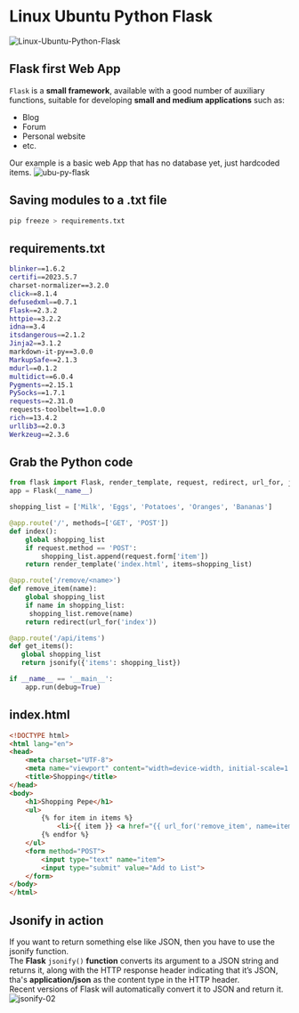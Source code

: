 # Linux Ubuntu Python Flask
![Linux-Ubuntu-Python-Flask](https://github.com/danielurra/linux-ubuntu-python-flask/assets/51704179/46106143-fe2b-40b0-b281-95c582303e64)


## Flask first Web App
`Flask` is a **small framework**, available with a good number of auxiliary functions, suitable for developing
**small and medium applications** such as:
* Blog
* Forum
* Personal website
* etc.
  
Our example is a basic web App that has no database yet, just hardcoded items.
![ubu-py-flask](https://github.com/danielurra/linux-ubuntu-python-flask/assets/51704179/79b9db9a-d654-448b-819e-5672e2b9e1fc)

## Saving modules to a .txt file
```bash
pip freeze > requirements.txt
```
## requirements.txt
```bash
blinker==1.6.2
certifi==2023.5.7
charset-normalizer==3.2.0
click==8.1.4
defusedxml==0.7.1
Flask==2.3.2
httpie==3.2.2
idna==3.4
itsdangerous==2.1.2
Jinja2==3.1.2
markdown-it-py==3.0.0
MarkupSafe==2.1.3
mdurl==0.1.2
multidict==6.0.4
Pygments==2.15.1
PySocks==1.7.1
requests==2.31.0
requests-toolbelt==1.0.0
rich==13.4.2
urllib3==2.0.3
Werkzeug==2.3.6
```
## Grab the Python code
```python
from flask import Flask, render_template, request, redirect, url_for, jsonify
app = Flask(__name__)

shopping_list = ['Milk', 'Eggs', 'Potatoes', 'Oranges', 'Bananas']

@app.route('/', methods=['GET', 'POST'])
def index():
    global shopping_list
    if request.method == 'POST':
        shopping_list.append(request.form['item'])
    return render_template('index.html', items=shopping_list)

@app.route('/remove/<name>')
def remove_item(name):
    global shopping_list
    if name in shopping_list:
     shopping_list.remove(name)
    return redirect(url_for('index'))

@app.route('/api/items')
def get_items():
   global shopping_list
   return jsonify({'items': shopping_list})

if __name__ == '__main__':
    app.run(debug=True)
```
## index.html
```html
<!DOCTYPE html>
<html lang="en">
<head>
    <meta charset="UTF-8">
    <meta name="viewport" content="width=device-width, initial-scale=1.0">
    <title>Shopping</title>
</head>
<body>
    <h1>Shopping Pepe</h1>
    <ul>
        {% for item in items %}
            <li>{{ item }} <a href="{{ url_for('remove_item', name=item) }}">Remove</a> </li>
        {% endfor %}
    </ul>
    <form method="POST">
        <input type="text" name="item">
        <input type="submit" value="Add to List">
    </form>
</body>
</html>
```
## Jsonify in action
If you want to return something else like JSON, then you have to use the jsonify function.<br>
The **Flask** `jsonify()` **function** converts its argument to a JSON string and returns it, along with the HTTP response header indicating that it’s JSON, tha's **application/json** as the content type in the HTTP header.<br>
Recent versions of Flask will automatically convert it to JSON and return it.<br>
![jsonify-02](https://github.com/danielurra/linux-ubuntu-python-flask/assets/51704179/f1adb672-5271-4e1f-8f31-e4c5f88ee881)


